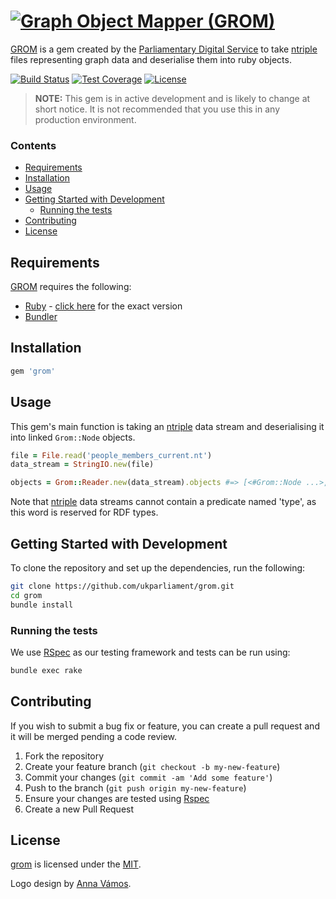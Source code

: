 # [![Graph Object Mapper (GROM)][grom-logo]][grom]
[GROM][grom] is a gem created by the [Parliamentary Digital Service][pds] to take [ntriple][ntriple] files representing graph data and deserialise them into ruby objects.

[![Build Status][shield-travis]][info-travis] [![Test Coverage][shield-coveralls]][info-coveralls] [![License][shield-license]][info-license]

> **NOTE:** This gem is in active development and is likely to change at short notice. It is not recommended that you use this in any production environment.

### Contents
<!-- START doctoc generated TOC please keep comment here to allow auto update -->
<!-- DON'T EDIT THIS SECTION, INSTEAD RE-RUN doctoc TO UPDATE -->


- [Requirements](#requirements)
- [Installation](#installation)
- [Usage](#usage)
- [Getting Started with Development](#getting-started-with-development)
  - [Running the tests](#running-the-tests)
- [Contributing](#contributing)
- [License](#license)

<!-- END doctoc generated TOC please keep comment here to allow auto update -->


## Requirements
[GROM][grom] requires the following:
* [Ruby][ruby] - [click here][ruby-version] for the exact version
* [Bundler][bundler]


## Installation
```bash
gem 'grom'
```


## Usage
This gem's main function is taking an [ntriple][ntriple] data stream and deserialising it into linked `Grom::Node` objects.

```ruby
file = File.read('people_members_current.nt')
data_stream = StringIO.new(file)

objects = Grom::Reader.new(data_stream).objects #=> [<#Grom::Node ...>, <#Grom::Node ...>, ...]
```

Note that [ntriple][ntriple] data streams cannot contain a predicate named 'type', as this word is reserved for RDF types.

## Getting Started with Development
To clone the repository and set up the dependencies, run the following:
```bash
git clone https://github.com/ukparliament/grom.git
cd grom
bundle install
```

### Running the tests
We use [RSpec][rspec] as our testing framework and tests can be run using:
```bash
bundle exec rake
```


## Contributing
If you wish to submit a bug fix or feature, you can create a pull request and it will be merged pending a code review.

1. Fork the repository
1. Create your feature branch (`git checkout -b my-new-feature`)
1. Commit your changes (`git commit -am 'Add some feature'`)
1. Push to the branch (`git push origin my-new-feature`)
1. Ensure your changes are tested using [Rspec][rspec]
1. Create a new Pull Request


## License
[grom][grom] is licensed under the [MIT][info-license].

Logo design by [Anna Vámos][anna-vamos].

[ruby]:         https://www.ruby-lang.org/en/
[bundler]:      http://bundler.io
[rspec]:        http://rspec.info
[grom-logo]:    https://cdn.rawgit.com/ukparliament/grom/85df4d355313358930cea8aa2fbfc53dd3e4f8d3/docs/logo.svg
[grom]:         https://github.com/ukparliament/grom
[pds]:          https://www.parliament.uk/mps-lords-and-offices/offices/bicameral/parliamentary-digital-service/
[ruby-version]: https://github.com/ukparliament/grom/blob/master/.ruby-version
[anna-vamos]:   https://www.linkedin.com/in/annavamos
[ntriple]:      https://en.wikipedia.org/wiki/N-Triples

[info-travis]:   https://travis-ci.org/ukparliament/grom
[shield-travis]: https://img.shields.io/travis/ukparliament/grom.svg

[info-coveralls]:   https://coveralls.io/github/ukparliament/grom
[shield-coveralls]: https://img.shields.io/coveralls/ukparliament/grom.svg

[info-license]:   https://github.com/ukparliament/grom/blob/master/LICENSE
[shield-license]: https://img.shields.io/badge/license-MIT-blue.svg
